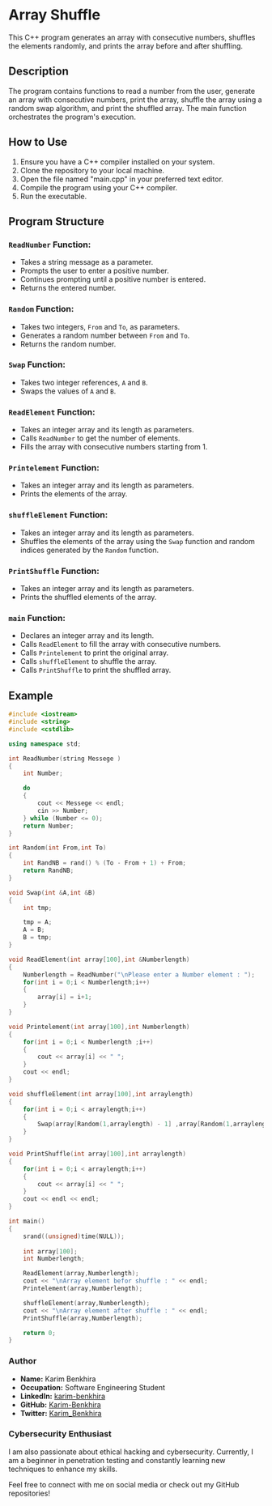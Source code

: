 # Array Shuffle

This C++ program generates an array with consecutive numbers, shuffles the elements randomly, and prints the array before and after shuffling.

## Description

The program contains functions to read a number from the user, generate an array with consecutive numbers, print the array, shuffle the array using a random swap algorithm, and print the shuffled array. The main function orchestrates the program's execution.

## How to Use

1. Ensure you have a C++ compiler installed on your system.
2. Clone the repository to your local machine.
3. Open the file named "main.cpp" in your preferred text editor.
4. Compile the program using your C++ compiler.
5. Run the executable.

## Program Structure

### `ReadNumber` Function:

- Takes a string message as a parameter.
- Prompts the user to enter a positive number.
- Continues prompting until a positive number is entered.
- Returns the entered number.

### `Random` Function:

- Takes two integers, `From` and `To`, as parameters.
- Generates a random number between `From` and `To`.
- Returns the random number.

### `Swap` Function:

- Takes two integer references, `A` and `B`.
- Swaps the values of `A` and `B`.

### `ReadElement` Function:

- Takes an integer array and its length as parameters.
- Calls `ReadNumber` to get the number of elements.
- Fills the array with consecutive numbers starting from 1.

### `Printelement` Function:

- Takes an integer array and its length as parameters.
- Prints the elements of the array.

### `shuffleElement` Function:

- Takes an integer array and its length as parameters.
- Shuffles the elements of the array using the `Swap` function and random indices generated by the `Random` function.

### `PrintShuffle` Function:

- Takes an integer array and its length as parameters.
- Prints the shuffled elements of the array.

### `main` Function:

- Declares an integer array and its length.
- Calls `ReadElement` to fill the array with consecutive numbers.
- Calls `Printelement` to print the original array.
- Calls `shuffleElement` to shuffle the array.
- Calls `PrintShuffle` to print the shuffled array.


## Example

```cpp
#include <iostream>
#include <string>
#include <cstdlib>

using namespace std;

int ReadNumber(string Messege )
{
    int Number;

    do
    {
        cout << Messege << endl;
        cin >> Number;
    } while (Number <= 0);
    return Number;
}

int Random(int From,int To)
{
    int RandNB = rand() % (To - From + 1) + From;
    return RandNB;
}

void Swap(int &A,int &B)
{
    int tmp;

    tmp = A;
    A = B;
    B = tmp;
}

void ReadElement(int array[100],int &Numberlength)
{
    Numberlength = ReadNumber("\nPlease enter a Number element : ");
    for(int i = 0;i < Numberlength;i++)
    {
        array[i] = i+1;
    }
}

void Printelement(int array[100],int Numberlength)
{
    for(int i = 0;i < Numberlength ;i++)
    {
        cout << array[i] << " ";
    }
    cout << endl;
}

void shuffleElement(int array[100],int arraylength)
{
    for(int i = 0;i < arraylength;i++)
    {
        Swap(array[Random(1,arraylength) - 1] ,array[Random(1,arraylength) - 1]);
    }
}

void PrintShuffle(int array[100],int arraylength)
{
    for(int i = 0;i < arraylength;i++)
    {
        cout << array[i] << " ";
    }
    cout << endl << endl;
}

int main()
{
    srand((unsigned)time(NULL));
    
    int array[100];
    int Numberlength;

    ReadElement(array,Numberlength);
    cout << "\nArray element befor shuffle : " << endl;
    Printelement(array,Numberlength);

    shuffleElement(array,Numberlength);
    cout << "\nArray element after shuffle : " << endl;
    PrintShuffle(array,Numberlength);

    return 0;
}

```

### Author

- **Name:** Karim Benkhira
- **Occupation:** Software Engineering Student
- **LinkedIn:** [karim-benkhira](https://linkedin.com/in/karim-benkhira-206597224)
- **GitHub:** [Karim-Benkhira](https://github.com/Karim-Benkhira)
- **Twitter:** [Karim_Benkhira](https://twitter.com/Karim_Benkhira)

### Cybersecurity Enthusiast

I am also passionate about ethical hacking and cybersecurity. Currently, I am a beginner in penetration testing and constantly learning new techniques to enhance my skills.

Feel free to connect with me on social media or check out my GitHub repositories!